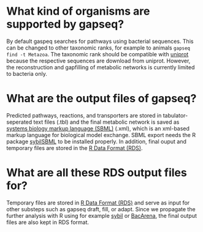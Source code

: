 # What kind of organisms are supported by gapseq?
By default gaspeq searches for pathways using bacterial sequences.
This can be changed to other taxonomic ranks, for example to animals ``gapseq find -t Metazoa``.
The taxonomic rank should be compatible with [uniprot](https://www.uniprot.org/help/taxonomy) because the respective sequences are download from uniprot.
However, the reconstruction and gapfilling of metabolic networks is currently limited to bacteria only.

# What are the output files of gapseq?
Predicted pathways, reactions, and transporters are stored in tabulator-seperated text files (.tbl) and the final metabolic network is saved as [systems biology markup language (SBML)](http://sbml.org) (.xml), which is an xml-based markup language for biological model exchange.
SBML export needs the R package [sybilSBML](https://cran.r-project.org/package=sybilSBML) to be installed properly.
In addition, final ouput and temporary files are stored in the [R Data Format (RDS)](http://www.sthda.com/english/wiki/saving-data-into-r-data-format-rds-and-rdata).

# What are all these RDS output files for?
Temporary files are stored in [R Data Format (RDS)](http://www.sthda.com/english/wiki/saving-data-into-r-data-format-rds-and-rdata) and serve as input for other substeps such as gapseq draft, fill, or adapt.
Since we propagate the further analysis with R using for example [sybil](https://cran.r-project.org/package=sybil) or [BacArena](https://cran.r-project.org/package=BacArena), the final output files are also kept in RDS format.

